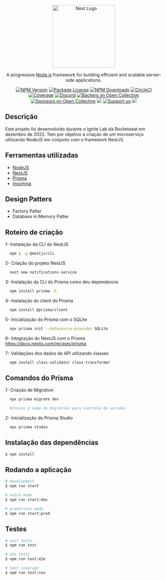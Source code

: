 <p align="center">
  <a href="http://nestjs.com/" target="blank"><img src="https://nestjs.com/img/logo-small.svg" width="200" alt="Nest Logo" /></a>
</p>

[circleci-image]: https://img.shields.io/circleci/build/github/nestjs/nest/master?token=abc123def456
[circleci-url]: https://circleci.com/gh/nestjs/nest

  <p align="center">A progressive <a href="http://nodejs.org" target="_blank">Node.js</a> framework for building efficient and scalable server-side applications.</p>
    <p align="center">
<a href="https://www.npmjs.com/~nestjscore" target="_blank"><img src="https://img.shields.io/npm/v/@nestjs/core.svg" alt="NPM Version" /></a>
<a href="https://www.npmjs.com/~nestjscore" target="_blank"><img src="https://img.shields.io/npm/l/@nestjs/core.svg" alt="Package License" /></a>
<a href="https://www.npmjs.com/~nestjscore" target="_blank"><img src="https://img.shields.io/npm/dm/@nestjs/common.svg" alt="NPM Downloads" /></a>
<a href="https://circleci.com/gh/nestjs/nest" target="_blank"><img src="https://img.shields.io/circleci/build/github/nestjs/nest/master" alt="CircleCI" /></a>
<a href="https://coveralls.io/github/nestjs/nest?branch=master" target="_blank"><img src="https://coveralls.io/repos/github/nestjs/nest/badge.svg?branch=master#9" alt="Coverage" /></a>
<a href="https://discord.gg/G7Qnnhy" target="_blank"><img src="https://img.shields.io/badge/discord-online-brightgreen.svg" alt="Discord"/></a>
<a href="https://opencollective.com/nest#backer" target="_blank"><img src="https://opencollective.com/nest/backers/badge.svg" alt="Backers on Open Collective" /></a>
<a href="https://opencollective.com/nest#sponsor" target="_blank"><img src="https://opencollective.com/nest/sponsors/badge.svg" alt="Sponsors on Open Collective" /></a>
  <a href="https://paypal.me/kamilmysliwiec" target="_blank"><img src="https://img.shields.io/badge/Donate-PayPal-ff3f59.svg"/></a>
    <a href="https://opencollective.com/nest#sponsor"  target="_blank"><img src="https://img.shields.io/badge/Support%20us-Open%20Collective-41B883.svg" alt="Support us"></a>
  <a href="https://twitter.com/nestframework" target="_blank"><img src="https://img.shields.io/twitter/follow/nestframework.svg?style=social&label=Follow"></a>
</p>
  <!--[![Backers on Open Collective](https://opencollective.com/nest/backers/badge.svg)](https://opencollective.com/nest#backer)
  [![Sponsors on Open Collective](https://opencollective.com/nest/sponsors/badge.svg)](https://opencollective.com/nest#sponsor)-->

## Descrição

Este projeto foi desenvolvido durante o Ignite Lab da Rocketseat em dezembro de 2022. Tem por objetivo a criação de um microserviço utilizando NodeJS em conjunto com o framework NestJS.

## Ferramentas utilizadas
- [NodeJS](https://nodejs.org/en/)
- [NestJS](https://docs.nestjs.com/)
- [Prisma](https://www.prisma.io/)
- [Insomnia](https://insomnia.rest/)

## Design Patters
- Factory Patter
- Database in Memory Patter

## Roteiro de criação

1- Instalação da CLI do NestJS
  ```bash
    npm i -g @nestjs/cli
  ```

2- Criação do projeto NestJS
  ```bash
    nest new notifications-service
  ```

3- Instalação da CLI do Prisma como dev dependencie
  ```bash
    npm install prisma -D
  ```

4- Instalação do client do Prisma
  ```bash
    npm install @prisma/client
  ```

5- Inicialização do Prisma com o SQLite
  ```bash
    npx prisma init --datasource-provider SQLite
  ```

6- Integração do NestJS com o Prisma
  https://docs.nestjs.com/recipes/prisma

7- Validações dos dados de API utilizando classes
  ```bash
    npm install class-validator class-transformer
  ```

## Comandos do Prisma

1- Criação de Migration
  ```bash
    npx prisma migrate dev

    #Insere o nome da migration para controle de versões
  ```

2- Inicialização do Prisma Studio
  ```bash
    npx prisma studio
  ```

## Instalação das dependências

```bash
$ npm install
```

## Rodando a aplicação

```bash
# development
$ npm run start

# watch mode
$ npm run start:dev

# production mode
$ npm run start:prod
```

## Testes

```bash
# unit tests
$ npm run test

# e2e tests
$ npm run test:e2e

# test coverage
$ npm run test:cov
```